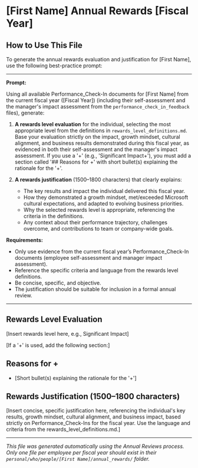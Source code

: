 # [First Name] Annual Rewards [Fiscal Year]

## How to Use This File

To generate the annual rewards evaluation and justification for [First Name], use the following best-practice prompt:

---

**Prompt:**

Using all available Performance_Check-In documents for [First Name] from the current fiscal year ([Fiscal Year]) (including their self-assessment and the manager's impact assessment from the `performance_check_in_feedback` files), generate:

1. **A rewards level evaluation** for the individual, selecting the most appropriate level from the definitions in `rewards_level_definitions.md`. Base your evaluation strictly on the impact, growth mindset, cultural alignment, and business results demonstrated during this fiscal year, as evidenced in both their self-assessment and the manager's impact assessment. If you use a '+' (e.g., 'Significant Impact+'), you must add a section called '## Reasons for +' with short bullet(s) explaining the rationale for the '+'.

2. **A rewards justification** (1500–1800 characters) that clearly explains:
   - The key results and impact the individual delivered this fiscal year.
   - How they demonstrated a growth mindset, met/exceeded Microsoft cultural expectations, and adapted to evolving business priorities.
   - Why the selected rewards level is appropriate, referencing the criteria in the definitions.
   - Any context about their performance trajectory, challenges overcome, and contributions to team or company-wide goals.

**Requirements:**
- Only use evidence from the current fiscal year’s Performance_Check-In documents (employee self-assessment and manager impact assessment).
- Reference the specific criteria and language from the rewards level definitions.
- Be concise, specific, and objective.
- The justification should be suitable for inclusion in a formal annual review.

---

## Rewards Level Evaluation

[Insert rewards level here, e.g., Significant Impact]

[If a '+' is used, add the following section:]
## Reasons for +
- [Short bullet(s) explaining the rationale for the '+']

## Rewards Justification (1500–1800 characters)

[Insert concise, specific justification here, referencing the individual's key results, growth mindset, cultural alignment, and business impact, based strictly on Performance_Check-Ins for the fiscal year. Use the language and criteria from the rewards_level_definitions.md.]

---

*This file was generated automatically using the Annual Reviews process. Only one file per employee per fiscal year should exist in their `personal/who/people/[First Name]/annual_rewards/` folder.*
